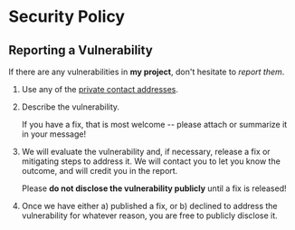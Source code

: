 # Security Policy

## Reporting a Vulnerability

If there are any vulnerabilities in **my project**, don't hesitate to _report them_.

1. Use any of the [private contact addresses](https://github.com/dec0dOS/my-project#support).
2. Describe the vulnerability.

   If you have a fix, that is most welcome -- please attach or summarize it in your message!

3. We will evaluate the vulnerability and, if necessary, release a fix or mitigating steps to address it. We will contact you to let you know the outcome, and will credit you in the report.

   Please **do not disclose the vulnerability publicly** until a fix is released!

4. Once we have either a) published a fix, or b) declined to address the vulnerability for whatever reason, you are free to publicly disclose it.
